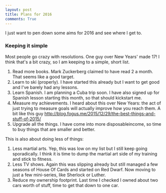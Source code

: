 ```yaml
---
layout: post
title: Plans for 2016
comments: True
---
```


I just want to pen down some aims for 2016 and see where I get to.

### Keeping it simple

Most people go crazy with resolutions. One guy over New Years' made 17! I think that's a bit crazy, so I am keeping to a simple, short list.

1. Read more books. Mark Zuckerberg claimed to have read 2 a month. That seems like a good target.
2. Learn to ski (properly). I have started this already but I want to get good and I've barely had any lessons.
3. Learn Spanish. I am planning a Cuba trip soon. I have also signed up for Spanish lesson starting this month, so that should kickstart me.
4. Measure my achievements. I heard about this over New Years: the act of just trying to measure goals will actually improve how you reach them. A bit like this guy http://blog.fogus.me/2015/12/29/the-best-things-and-stuff-of-2015/
5. Upgrade all the things. I have come into more disposableincome, so time to buy things that are smaller and better.


This is also about doing less of things:

1. Less martial arts. Yep, this was low on my list but I still keep going sporadically. I think it is time to dump the martial art side of my training and stick to fitness.
2. Less TV shows. Again this was slipping already but still managed a few seasons of House Of Cards and started on Red Dwarf. Now moving to just a few mini-series, like Sherlock or Luther.
3. Reduce my ownership footprint. Last time I checked I owned about two cars worth of stuff, time to get that down to one car. 